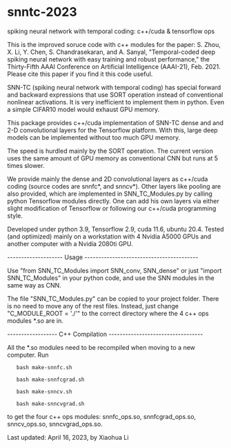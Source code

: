 # snntc-2023
spiking neural network with temporal coding: c++/cuda &amp; tensorflow ops

This is the improved soruce code with c++ modules for the paper: 
S. Zhou, X. Li, Y. Chen, S. Chandrasekaran, and A. Sanyal, 
"Temporal-coded deep spiking neural network with easy training and robust performance," 
the Thirty-Fifth AAAI Conference on Artificial Intelligence (AAAI-21), Feb. 2021.
Please cite this paper if you find it this code useful.

SNN-TC (spiking neural network with temporal coding) has special
forward and backward expressions that use SORT operation instead of
conventional nonlinear activations. It is very inefficient to
implement them in python.
Even a simple CIFAR10 model would exhaust GPU memory.

This package provides c++/cuda implementation of SNN-TC dense and
and 2-D convolutional layers for the Tensorflow platform. With this,
large deep models can be implemented without too much GPU memory.

The speed is hurdled mainly by the SORT operation. The current
version uses the same amount of GPU memory as conventional
CNN but runs at 5 times slower.

We provide mainly the dense and 2D convolutional layers as c++/cuda
coding (source codes are snnfc*, and snncv*). 
Other layers like pooling are also provided, which are implemented
in SNN_TC_Modules.py by calling python Tensorflow modules directly.
One can add his own layers via either slight modification of
Tensorflow or following our c++/cuda programming style.

Developed under python 3.9, Tensorflow 2.9, cuda 11.6, ubuntu 20.4.
Tested (and optimized) mainly on a workstation with 4 Nvidia A5000
GPUs and another computer with a Nvidia 2080ti GPU.

-------------------- Usage -----------------------------------------

Use
     "from SNN_TC_Modules import SNN_conv, SNN_dense"
or just
     "import SNN_TC_Modules"
in your python code, and use the SNN modules in the same way as CNN.

The file "SNN_TC_Modules.py" can be copied to your project folder.
There is no need to move any of the rest files. Instead, just change
"C_MODULE_ROOT = './'" to the correct directory where the 4 c++ ops
modules *.so are in.

------------------ C++ Compilation ----------------------------------

All the *.so modules need to be recompiled when moving to a new computer.
Run

       bash make-snnfc.sh
       
       bash make-snnfcgrad.sh
       
       bash make-snncv.sh
       
       bash make-snncvgrad.sh
       
to get the four c++ ops modules: snnfc_ops.so, snnfcgrad_ops.so,
snncv_ops.so, snncvgrad_ops.so.

Last updated: April 16, 2023, by Xiaohua Li
